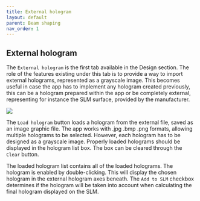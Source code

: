 ```yaml
---
title: External hologram
layout: default
parent: Beam shaping
nav_order: 1
---
```

## [](#header-2)External hologram

The `External hologram` is the first tab available in the Design section. 
The role of the features existing under this tab is to provide a way to import external holograms, 
represented as a grayscale image. This becomes useful in case the app has to implement any hologram created previously, 
this can be a hologram prepared within the app or be completely external, representing for instance the SLM surface, 
provided by the manufacturer.

![](/lbsa/assets/images/External.png)
 

The `Load hologram` button loads a hologram from the external file, saved as an image graphic file. 
The app works with .jpg .bmp .png formats, allowing multiple holograms to be selected. 
However, each hologram has to be designed as a grayscale image. 
Properly loaded holograms should be displayed in the hologram list box. The box can be cleared through the `Clear` button. 


The loaded hologram list contains all of the loaded holograms. 
The hologram is enabled by double-clicking. This will display the chosen hologram in the external hologram axes beneath. 
The `Add to SLM` checkbox determines if the hologram will be taken into account when calculating the final hologram displayed on the SLM.
